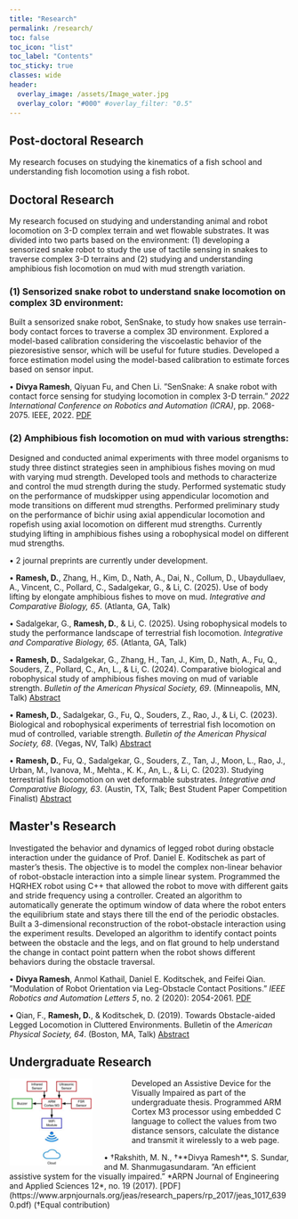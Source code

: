 ```yaml
---
title: "Research"
permalink: /research/
toc: false
toc_icon: "list"
toc_label: "Contents"
toc_sticky: true
classes: wide
header:
  overlay_image: /assets/Image_water.jpg
  overlay_color: "#000" #overlay_filter: "0.5"
---
```


## Post-doctoral Research
My research focuses on studying the kinematics of a fish school and understanding fish locomotion using a fish robot.

## Doctoral Research
My research focused on studying and understanding animal and robot locomotion on 3-D complex terrain and wet flowable substrates. It was divided into two parts based on the environment: (1) developing a sensorized snake robot to study the use of tactile sensing in snakes to traverse complex 3-D terrains and (2) studying and understanding amphibious fish locomotion on mud with mud strength variation.

### (1) Sensorized snake robot to understand snake locomotion on complex 3D environment:
Built a sensorized snake robot, SenSnake, to study how snakes use terrain-body contact forces to traverse a complex 3D environment. Explored a model-based calibration considering the viscoelastic behavior of the piezoresistive sensor, which will be useful for future studies. Developed a force estimation model using the model-based calibration to estimate forces based on sensor input.

• **Divya Ramesh**, Qiyuan Fu, and Chen Li. ”SenSnake: A snake robot with contact force sensing for studying locomotion in
complex 3-D terrain.” *2022 International Conference on Robotics and Automation (ICRA)*, pp. 2068-2075. IEEE, 2022. [PDF](https://ieeexplore.ieee.org/stamp/stamp.jsp?tp=&arnumber=9812159)

### (2) Amphibious fish locomotion on mud with various strengths:
Designed and conducted animal experiments with three model organisms to study three distinct strategies seen in amphibious fishes moving on mud with varying mud strength. Developed tools and methods to characterize and control the mud strength during the study. Performed systematic study on the performance of mudskipper using appendicular locomotion and mode transitions on different mud strengths. Performed preliminary study on the performance of bichir using axial appendicular locomotion and ropefish using axial locomotion on different mud strengths. Currently studying lifting in amphibious fishes using a robophysical model on different mud strengths.

• 2 journal preprints are currently under development.

• **Ramesh, D.**, Zhang, H., Kim, D., Nath, A., Dai, N., Collum, D., Ubaydullaev, A., Vincent, C., Pollard, C., Sadalgekar, G., & Li,
C. (2025). Use of body lifting by elongate amphibious fishes to move on mud. *Integrative and Comparative Biology, 65*. (Atlanta,
GA, Talk)

• Sadalgekar, G., **Ramesh, D.**, & Li, C. (2025). Using robophysical models to study the performance landscape of terrestrial fish
locomotion. *Integrative and Comparative Biology, 65*. (Atlanta, GA, Talk)

• **Ramesh, D.**, Sadalgekar, G., Zhang, H., Tan, J., Kim, D., Nath, A., Fu, Q., Souders, Z., Pollard, C., An, L., & Li, C. (2024).
Comparative biological and robophysical study of amphibious fishes moving on mud of variable strength. *Bulletin of the American
Physical Society, 69*. (Minneapolis, MN, Talk) [Abstract](https://meetings.aps.org/Meeting/MAR24/Session/G38.12)

• **Ramesh, D.**, Sadalgekar, G., Fu, Q., Souders, Z., Rao, J., & Li, C. (2023). Biological and robophysical experiments of terrestrial
fish locomotion on mud of controlled, variable strength. *Bulletin of the American Physical Society, 68*. (Vegas, NV, Talk) [Abstract](https://meetings.aps.org/Meeting/MAR23/Session/S10.11)

• **Ramesh, D.**, Fu, Q., Sadalgekar, G., Souders, Z., Tan, J., Moon, L., Rao, J., Urban, M., Ivanova, M., Mehta., K. K., An, L., & Li,
C. (2023). Studying terrestrial fish locomotion on wet deformable substrates. *Integrative and Comparative Biology, 63*. (Austin,
TX, Talk; Best Student Paper Competition Finalist) [Abstract](https://www.xcdsystem.com/sicb/program/5X9OIbU/index.cfm?pgid=377&sid=9037&abid=33132)

## Master's Research
Investigated the behavior and dynamics of legged robot during obstacle interaction under the guidance of Prof. Daniel E. Koditschek as part of master’s thesis. The objective is to model the complex non-linear behavior of robot-obstacle interaction into a simple linear system. Programmed the HQRHEX robot using C++ that allowed the robot to move with different gaits and stride frequency using a controller. Created an algorithm to automatically generate the optimum window of data where the robot enters the equilibrium state and stays there till the end of the periodic obstacles. Built a 3-dimensional reconstruction of the robot-obstacle interaction using the experiment results. Developed an algorithm to identify contact points between the obstacle and the legs, and on flat ground to help understand the change in contact point pattern when the robot shows different behaviors during the obstacle traversal.

• **Divya Ramesh**, Anmol Kathail, Daniel E. Koditschek, and Feifei Qian. ”Modulation of Robot Orientation via Leg-Obstacle
Contact Positions.” *IEEE Robotics and Automation Letters 5*, no. 2 (2020): 2054-2061. [PDF](https://ieeexplore.ieee.org/stamp/stamp.jsp?tp=&arnumber=8977332)

• Qian, F., **Ramesh, D.**, & Koditschek, D. (2019). Towards Obstacle-aided Legged Locomotion in Cluttered Environments. Bulletin
of the *American Physical Society, 64*. (Boston, MA, Talk) [Abstract](https://meetings.aps.org/Meeting/MAR19/Session/S64.14)

## Undergraduate Research
<img src="/assets/Undergrad_thesis.png" alt="Alt text" style="float: left; width: 150px; margin: 0 20px 10px 0;">
<p style="margin-left: 220px;">
Developed an Assistive Device for the Visually Impaired as part of the undergraduate thesis. Programmed ARM Cortex M3 processor using embedded C language to collect the values from two distance sensors, calculate the distance and transmit it wirelessly to a web page.
</p>
• †Rakshith, M. N., †**Divya Ramesh**, S. Sundar, and M. Shanmugasundaram. ”An efficient assistive system for the visually impaired.”
*ARPN Journal of Engineering and Applied Sciences 12*, no. 19 (2017). [PDF](https://www.arpnjournals.org/jeas/research_papers/rp_2017/jeas_1017_6390.pdf) (†Equal contribution)
